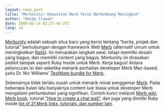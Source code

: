```yaml
---
layout: news_post
title: "Merbunity: Komunitas Merb Terus Berkembang Meningkat"
author: "Hendy Irawan"
date: 2008-05-14 02:37:44 UTC
lang: id
---
```


[Merbunity][1] adalah sebuah situs baru yang berisi tentang “berita,
projek dan tutorial” berhubungan dengan framework Web [Merb][2]
(alternatif umum untuk meningkatkan [Rails][3]). Ini merupakan langkah
awal, tetapi memiliki desain yang bagus, dan memiliki content yang
bagus. Merbunity ini dirasakan sedikit tampak seperti Ruby Inside untuk
Merb. Kerja bagus! Antara peluncuran isi dan seketika menarik perhatian
developer Merb Mac-based, yaitu Dr. Nic Williams’ [TextMate bundle for
Merb][4].

Sebenarnya tidak terlalu susah untuk menarik minat penggemar [Merb][2].
Pada beberapa bulan lalu banyaknya content luar biasa untuk developer
Merb mengalami pertumbuhan yang signifikan. Contoh kunci meliputi [Merb
wiki][5], [Merb book][6], tutorial [“How to create a chat wall”][7], dan
juga yang dimiliki Ruby Inside [list of 21 Merb links, tutorials, dan
sumber lain][8].



[1]: http://merbunity.com/ 
[2]: http://www.merbivore.com/ 
[3]: http://www.rubyonrails.com 
[4]: http://merbunity.com/news/3 
[5]: http://wiki.merbivore.com/ 
[6]: http://merb.4ninjas.org/ 
[7]: http://www.socialface.com/slapp/ 
[8]: http://www.rubyinside.com/merb-tutorials-and-resources-716.html 
